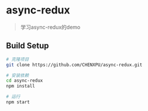 # async-redux

> 学习async-redux的demo

## Build Setup

``` bash
# 克隆项目
git clone https://github.com/CHENXPU/async-redux.git

# 安装依赖
cd async-redux
npm install

# 运行
npm start
```
